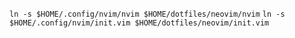 `ln -s $HOME/.config/nvim/nvim $HOME/dotfiles/neovim/nvim`
`ln -s $HOME/.config/nvim/init.vim $HOME/dotfiles/neovim/init.vim`
